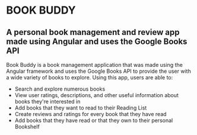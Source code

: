 # BOOK BUDDY 

## A personal book management and review app made using Angular and uses the Google Books API

Book Buddy is a book management application that was made using the Angular framework and uses the Google Books API to provide the user with a wide variety of books to explore. Using this app, users are able to:

* Search and explore numerous books
* View user ratings, descriptions, and other useful information about books they're interested in
* Add books that they want to read to their Reading List
* Create reviews and ratings for every book that they have read
* Add books that they have read or that they own to their personal Bookshelf